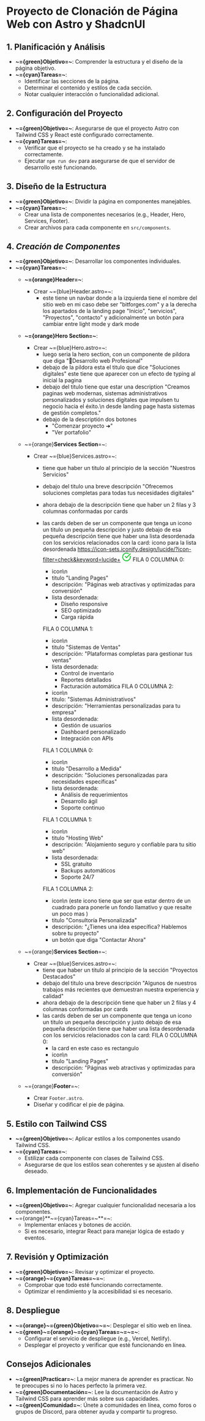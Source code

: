 # Proyecto de Clonación de Página Web con Astro y ShadcnUI

## 1. Planificación y Análisis
- **~={green}Objetivo=~**: Comprender la estructura y el diseño de la página objetivo.
- **~={cyan}Tareas=~**:
  - Identificar las secciones de la página.
  - Determinar el contenido y estilos de cada sección.
  - Notar cualquier interacción o funcionalidad adicional.

## 2. Configuración del Proyecto
- **~={green}Objetivo=~**: Asegurarse de que el proyecto Astro con Tailwind CSS y React esté configurado correctamente.
- **~={cyan}Tareas=~**:
  - Verificar que el proyecto se ha creado y se ha instalado correctamente.
  - Ejecutar `npm run dev` para asegurarse de que el servidor de desarrollo esté funcionando.

## 3. Diseño de la Estructura
- **~={green}Objetivo=~**: Dividir la página en componentes manejables.
- **~={cyan}Tareas=~**:
  - Crear una lista de componentes necesarios (e.g., Header, Hero, Services, Footer).
  - Crear archivos para cada componente en `src/components`.

## 4. *Creación de Componentes*
- **~={green}Objetivo=~**: Desarrollar los componentes individuales.
- **~={cyan}Tareas=~**:
  - **~={orange}Header=~**:
    - Crear ~={blue}Header.astro=~:
	    - este tiene un navbar donde a la izquierda tiene el nombre del sitio web en mi caso debe ser "bitforges.com" y a la derecha los apartados de la landing page "Inicio", "servicios", "Proyectos", "contacto" y adicionalmente un botón para cambiar entre light mode y dark mode
	    
    
  - **~={orange}Hero Section=~**:
    - Crear ~={blue}Hero.astro=~:
	    - luego seria la hero section, con un componente de pildora que diga "🥇Desarrollo web Profesional"
	    - debajo de la pildora esta el titulo que dice "Soluciones digitales" este tiene que aparecer con un efecto de typing al inicial la pagina 
	    - debajo del titulo tiene que estar una description "Creamos paginas web modernas, sistemas administrativos personalizados y soluciones digitales que impulsen tu negocio hacia el éxito.\n desde landing page hasta sistemas de gestión  completos." 
	    - debajo de la descriptión dos botones
		    - "Comenzar proyecto ➜"
		    - "Ver portafolio"
	
  - ~={orange}**Services Section**=~:
    - Crear ~={blue}Services.astro=~:
	    - tiene que haber un titulo al principio de la sección "Nuestros Servicios"
	    - debajo del titulo una breve descripción "Ofrecemos soluciones completas para todas tus necesidades digitales"
	    - ahora debajo de la descripción tiene que haber un 2 filas y 3 columnas conformadas por cards 
	    - las cards deben de ser un componente que tenga un icono un titulo un pequeña descripción y justo debajo de esa pequeña descripción tiene que haber una lista desordenada con los servicios relacionados con la card: 
	      icono para la lista desordenada https://icon-sets.iconify.design/lucide/?icon-filter=check&keyword=lucide+ <svg xmlns="http://www.w3.org/2000/svg" width="24" height="24" viewBox="0 0 24 24"><g fill="none" stroke="#00c71f" stroke-linecap="round" stroke-linejoin="round" stroke-width="2"><path d="M21.801 10A10 10 0 1 1 17 3.335" /><path d="m9 11l3 3L22 4" /></g></svg>
		    FILA 0 COLUMNA 0:
			- icon\n 
		    - titulo "Landing Pages"
		    - descripción: "Páginas web atractivas y optimizadas para conversión"
		    - lista desordenada: 
			    - Diseño responsive
			    - SEO optimizado
			    - Carga rápida
				
			FILA 0 COLUMNA 1:
			- icon\n 
		    - titulo "Sistemas de Ventas"
		    - descripción: "Plataformas completas para gestionar tus ventas"
		    - lista desordenada: 
				- Control de inventario
				- Reportes detallados
				- Facturación automática
			FILA 0 COLUMNA 2:
			- icon\n 
		    - titulo: "Sistemas Administrativos"
		    - descripción: "Herramientas personalizadas para tu empresa"
		    - lista desordenada: 
				- Gestión de usuarios
				- Dashboard personalizado 
				- Integración con APIs
				
			FILA 1 COLUMNA 0:
			- icon\n 
		    - titulo "Desarrollo a Medida"
		    - descripción: "Soluciones personalizadas para necesidades específicas"
		    - lista desordenada: 
				- Análisis de requerimientos
				- Desarrollo ágil
				- Soporte continuo
				
			FILA 1 COLUMNA 1:
			- icon\n 
		    - titulo "Hosting Web"
		    - descripción: "Alojamiento seguro y confiable para tu sitio web"
		    - lista desordenada: 
				- SSL gratuito
				- Backups automáticos
				- Soporte 24/7
				
			FILA 1 COLUMNA 2:
			- icon\n (este icono tiene que ser que estar dentro de un cuadrado para ponerle un fondo llamativo y que resalte un poco mas )
		    - titulo "Consultoría Personalizada"
		    - descripción: "¿Tienes una idea específica? Hablemos sobre tu proyecto"
		    - un botón que diga "Contactar Ahora"


  - ~={orange}**Services Section**=~:
    - Crear ~={blue}Services.astro=~:
	    - tiene que haber un titulo al principio de la sección "Proyectos Destacados"
	    - debajo del titulo una breve descripción "Algunos de nuestros trabajos más recientes que demuestran nuestra experiencia y calidad"
	    - ahora debajo de la descripción tiene que haber un 2 filas y 4 columnas conformadas por cards 
	    - las cards deben de ser un componente que tenga un icono un titulo un pequeña descripción y justo debajo de esa pequeña descripción tiene que haber una lista desordenada con los servicios relacionados con la card: 
		    FILA 0 COLUMNA 0:
		    - la card en este caso es rectangulo 
			- icon\n 
		    - titulo "Landing Pages"
		    - descripción: "Páginas web atractivas y optimizadas para conversión"





  - ~={orange}**Footer**=~:
    - Crear `Footer.astro`.
    - Diseñar y codificar el pie de página.

## 5. Estilo con Tailwind CSS
- **~={green}Objetivo=~**: Aplicar estilos a los componentes usando Tailwind CSS.
- **~={cyan}Tareas=~**:
  - Estilizar cada componente con clases de Tailwind CSS.
  - Asegurarse de que los estilos sean coherentes y se ajusten al diseño deseado.

## 6. Implementación de Funcionalidades
- **~={green}Objetivo=~**: Agregar cualquier funcionalidad necesaria a los componentes.
- ~={orange}**~={cyan}Tareas=~**=~:
  - Implementar enlaces y botones de acción.
  - Si es necesario, integrar React para manejar lógica de estado y eventos.

## 7. Revisión y Optimización
- **~={green}Objetivo=~**: Revisar y optimizar el proyecto.
- **~={orange}~={cyan}Tareas=~=~**:
  - Comprobar que todo esté funcionando correctamente.
  - Optimizar el rendimiento y la accesibilidad si es necesario.

## 8. Despliegue
- **~={orange}~={green}Objetivo=~=~**: Desplegar el sitio web en línea.
- **~={green}~={orange}~={cyan}Tareas=~=~=~**:
  - Configurar el servicio de despliegue (e.g., Vercel, Netlify).
  - Desplegar el proyecto y verificar que esté funcionando en línea.

## Consejos Adicionales
- **~={green}Practicar=~**: La mejor manera de aprender es practicar. No te preocupes si no lo haces perfecto la primera vez.
- **~={green}Documentación=~**: Lee la documentación de Astro y Tailwind CSS para aprender más sobre sus capacidades.
- **~={green}Comunidad=~**: Únete a comunidades en línea, como foros o grupos de Discord, para obtener ayuda y compartir tu progreso.